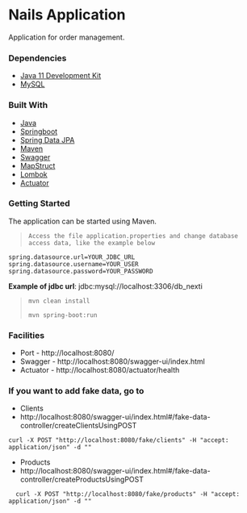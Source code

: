 # Nails Application

Application for order management.

### Dependencies

- [Java 11 Development Kit](https://www.oracle.com/java/technologies/javase-jdk11-downloads.html)
- [MySQL](https://www.mysql.com/)

### Built With

- [Java](https://www.oracle.com/java/technologies/javase-jdk11-downloads.html)
- [Springboot](https://spring.io/projects/spring-boot/)
- [Spring Data JPA](https://spring.io/projects/spring-data-jpa/)
- [Maven](https://maven.apache.org/)
- [Swagger](https://swagger.io/)
- [MapStruct](https://mapstruct.org/)
- [Lombok](https://projectlombok.org/)
- [Actuator](https://docs.spring.io/spring-boot/docs/current/reference/html/actuator.html)

### Getting Started

The application can be started using Maven.

> `Access the file application.properties and change database access data, like the example below`
>

```
spring.datasource.url=YOUR_JDBC_URL
spring.datasource.username=YOUR_USER
spring.datasource.password=YOUR_PASSWORD
```

**Example of jdbc url**: jdbc:mysql://localhost:3306/db_nexti

> `mvn clean install`
>
> `mvn spring-boot:run`

### Facilities

- Port - http://localhost:8080/
- Swagger - http://localhost:8080/swagger-ui/index.html
- Actuator - http://localhost:8080/actuator/health

### If you want to add fake data, go to

- Clients
- http://localhost:8080/swagger-ui/index.html#/fake-data-controller/createClientsUsingPOST

```
curl -X POST "http://localhost:8080/fake/clients" -H "accept: application/json" -d ""
```

- Products
- http://localhost:8080/swagger-ui/index.html#/fake-data-controller/createProductsUsingPOST

```
  curl -X POST "http://localhost:8080/fake/products" -H "accept: application/json" -d ""
```
